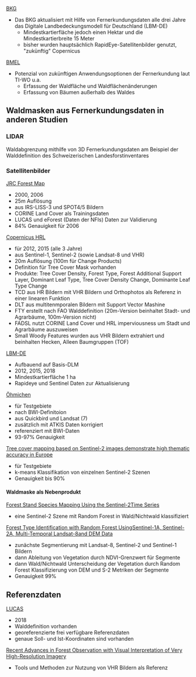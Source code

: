 
[BKG](https://www.bkg.bund.de/DE/Ueber-das-BKG/Geoinformation/Fernerkundung/fernerkundung.html)
* Das BKG aktualisiert mit Hilfe von Fernerkundungsdaten alle drei Jahre das Digitale Landbedeckungsmodell für Deutschland (LBM-DE)
  * Mindestkartierfläche jedoch einen Hektar und die Mindestkartierbreite 15 Meter
  * bisher wurden hauptsächlich RapidEye-Satellitenbilder genutzt, "zukünftig" Copernicus 
 
[BMEL](https://www.bmel.de/SharedDocs/Downloads/Broschueren/Fernerkundung.html)
* Potenzial von zukünftigen Anwendungsoptionen der Fernerkundung laut TI-WO u.a.
  * Erfassung der Waldfläche und Waldflächenänderungen
  * Erfassung von Bäumen außerhalb des Waldes


## Waldmasken aus Fernerkundungsdaten in anderen Studien

### LIDAR

Waldabgrenzung mithilfe von 3D Fernerkundungsdaten am Beispiel der Walddefinition des Schweizerischen Landesforstinventares 

### Satellitenbilder

[JRC Forest Map](https://earthzine.org/pan-european-forest-maps-derived-from-optical-satellite-imagery)
* 2000, 2006
* 25m Auflösung
* aus IRS-LISS-3 und SPOT4/5 Bildern
* CORINE Land Cover als Trainingsdaten
* LUCAS und eForest (Daten der NFIs) Daten zur Validierung
* 84% Genauigkeit für 2006

[Copernicus HRL](https://land.copernicus.eu/pan-european/high-resolution-layers)
* für 2012, 2015 (alle 3 Jahre)
* aus Sentinel-1, Sentinel-2 (sowie Landsat-8 und VHR)
* 20m Auflösung (100m für Change Products)
* Definition für Tree Cover Mask vorhanden
* Produkte: Tree Cover Density, Forest Type, Forest Additional Support Layer, Dominant Leaf Type, Tree Cover Density Change, Dominante Leaf Type Change
* TCD aus HR Bildern mit VHR Bildern und Orthophotos als Referenz in einer linearen Funktion
* DLT aus multitenmporalen Bildern mit Support Vector Mashine
* FTY erstellt nach FAO Walddefinition (20m-Version beinhaltet Stadt- und Agrarbäume, 100m-Version nicht)
* FADSL nutzt CORINE Land Cover und HRL imperviousness um Stadt und Agrarbäume auszuweisen
* Small Woody Features wurden aus VHR Bildern extrahiert und beinhalten Hecken, Alleen Baumgruppen (TOF)

[LBM-DE](https://www.bkg.bund.de/DE/Ueber-das-BKG/Geoinformation/Fernerkundung/Landbedeckungsmodell/Herstellung/herstellung.html)
* Aufbauend auf Basis-DLM
* 2012, 2015, 2018
* Mindestkartierfläche 1 ha
* Rapideye und Sentinel Daten zur Aktualisierung

[Öhmichen](https://ediss.sub.uni-hamburg.de/volltexte/2007/3172/pdf/070111_oehmichen_dissertation.pdf)
* für Testgebiete
* nach BWI-Definitoion
* aus Quickbird und Landsat (7)
* zusätzlich mit ATKIS Daten korrigiert
* referenziert mit BWI-Daten
* 93-97% Genauigkeit

[Tree cover mapping based on Sentinel-2 images demonstrate high thematic accuracy in Europe](https://www.sciencedirect.com/science/article/pii/S0303243419306087)
* für Testgebiete
* k-means Klassifikation von einzelnen Sentinel-2 Szenen
* Genauigkeit bis 90%


#### Waldmaske als Nebenprodukt

[Forest Stand Species Mapping Using the Sentinel-2Time Series](https://www.mdpi.com/2072-4292/11/10/1197/pdf)
* eine Sentinel-2 Szene mit Random Forest in Wald/Nichtwald klassifiziert

[Forest Type Identification with Random Forest UsingSentinel-1A, Sentinel-2A, Multi-Temporal Landsat-8and DEM Data](https://www.mdpi.com/2072-4292/10/6/946/pdf)
* zunächste Segmentierung mit Landsat-8, Sentinel-2 und Sentinel-1 Bildern
* dann Ableitung von Vegetation durch NDVI-Grenzwert für Segmente
* dann Wald/Nichtwald Unterscheidung der Vegetation durch Random Forest Klassifizierung von DEM und S-2 Metriken der Segmente
* Genauigkeit 99%

## Referenzdaten

[LUCAS](https://ec.europa.eu/eurostat/de/web/lucas/data/primary-data/2018)
* 2018
* Walddefinition vorhanden
* georeferenzierte frei verfügbare Referenzdaten
* genaue Soll- und Ist-Koordinaten sind vorhanden

[Recent Advances in Forest Observation with Visual Interpretation of Very High-Resolution Imagery](https://link.springer.com/article/10.1007/s10712-019-09533-z)
* Tools und Methoden zur Nutzung von VHR Bildern als Referenz


